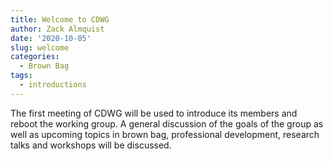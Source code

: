 ```yaml
---
title: Welcome to CDWG
author: Zack Almquist
date: '2020-10-05'
slug: welcome
categories:
  - Brown Bag
tags:
  - introductions
---
```


The first meeting of CDWG will be used to introduce its members and reboot the working group. A general discussion of the goals of the group as well as upcoming topics in brown bag, professional development, research talks and workshops will be discussed.
